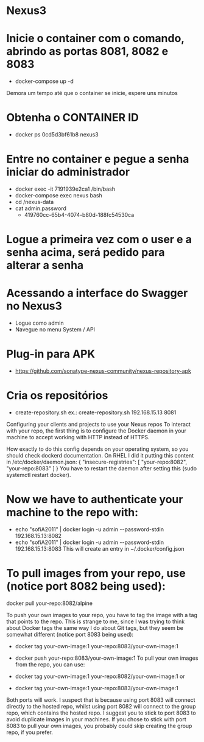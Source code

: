 # Nexus3

# Inicie o container com o comando, abrindo as portas 8081, 8082 e 8083
- docker-compose up -d

Demora um tempo até que o container se inicie, espere uns minutos

# Obtenha o CONTAINER ID
- docker ps
    0cd5d3bf61b8 nexus3

# Entre no container e pegue a senha iniciar do administrador
* docker exec -it 7191939e2ca1  /bin/bash
* docker-compose exec nexus bash
* cd /nexus-data
* cat admin.password
    - 419760cc-65b4-4074-b80d-188fc54530ca

# Logue a primeira vez com o user e a senha acima, será pedido para alterar a senha

# Acessando a interface do Swagger no Nexus3
- Logue como admin
- Navegue no menu System / API

# Plug-in para APK
* https://github.com/sonatype-nexus-community/nexus-repository-apk

# Cria os repositórios
* create-repository.sh <host> <port>
    ex.: create-repository.sh 192.168.15.13 8081

Configuring your clients and projects to use your Nexus repos
To interact with your repo, the first thing is to configure the Docker daemon in your machine to accept working with HTTP instead of HTTPS.

How exactly to do this config depends on your operating system, so you should check dockerd documentation. On RHEL I did it putting this content in /etc/docker/daemon.json:
{
  "insecure-registries": [
    "your-repo:8082",
    "your-repo:8083"
  ]
}
You have to restart the daemon after setting this (sudo systemctl restart docker).

# Now we have to authenticate your machine to the repo with:
* echo "sofiA2011" | docker login -u admin --password-stdin 192.168.15.13:8082
* echo "sofiA2011" | docker login -u admin --password-stdin 192.168.15.13:8083
This will create an entry in ~/.docker/config.json

# To pull images from your repo, use (notice port 8082 being used):
docker pull your-repo:8082/alpine

To push your own images to your repo, you have to tag the image with a tag that points to the repo. This is strange to me, since I was trying to think about Docker tags the same way I do about Git tags, but they seem be somewhat different (notice port 8083 being used):

* docker tag your-own-image:1 your-repo:8083/your-own-image:1
* docker push your-repo:8083/your-own-image:1
To pull your own images from the repo, you can use:

* docker tag your-own-image:1 your-repo:8082/your-own-image:1
or
* docker tag your-own-image:1 your-repo:8083/your-own-image:1

Both ports will work. I suspect that is because using port 8083 will connect directly to the hosted repo, whilst using port 8082 will connect to the group repo, which contains the hosted repo. I suggest you to stick to port 8083 to avoid duplicate images in your machines. If you chose to stick with port 8083 to pull your own images, you probably could skip creating the group repo, if you prefer.
